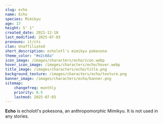 ```yaml
---
slug: echo
name: Echo
species: Mimikyu
age: 17
height: 5' 1"
created_date: 2021-12-10
last_modified: 2025-07-03
pronouns: it/its
clan: Unaffiliated
short_description: echolotl's mimikyu pokesona
theme_color: "#e2c68a"
icon_image: /images/characters/echo/icon.webp
hover_icon_image: /images/characters/echo/hover.webp
title_image: /images/characters/echo/title.png
background_texture: /images/characters/echo/texture.png
banner_image: /images/characters/echo/banner.png
sitemap:
    changefreq: monthly
    priority: 0.5
    lastmod: 2025-07-03
---
```


**Echo** is echolotl's pokesona, an anthropomorphic Mimikyu. It is not used in any stories.
